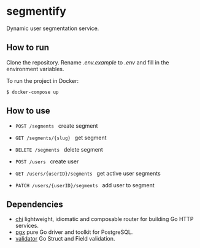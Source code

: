 
# segmentify

Dynamic user segmentation service.

## How to run
Clone the repository. Rename *.env.example* to *.env* and fill in the environment variables.

To run the project in Docker:
```
$ docker-compose up
```

## How to use
- `POST /segments ` create segment
- `GET /segments/{slug} ` get segment
- `DELETE /segments ` delete segment

- `POST /users ` create user
- `GET /users/{userID}/segments ` get active user segments
- `PATCH /users/{userID}/segments ` add user to segment


## Dependencies
- [chi](github.com/go-chi/chi) lightweight, idiomatic and composable router for building Go HTTP services.
- [pgx](https://github.com/jackc/pgx) pure Go driver and toolkit for PostgreSQL.
- [validator](github.com/go-playground/validator) Go Struct and Field validation.